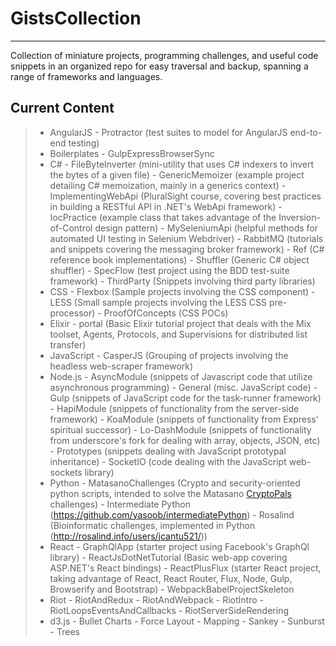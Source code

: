 GistsCollection
===================
----------

Collection of miniature projects, programming challenges, and useful code snippets in an organized repo for easy traversal and backup, spanning a range of frameworks and languages.

Current Content
-------------

> - AngularJS
	- Protractor (test suites to model for AngularJS end-to-end testing)
> - Boilerplates
	- GulpExpressBrowserSync
> - C#
	- FileByteInverter (mini-utility that uses C# indexers to invert the bytes of a given file)
	- GenericMemoizer (example project detailing C# memoization, mainly in a generics context)
	- ImplementingWebApi (PluralSight course, covering best practices in building a RESTful API in .NET's WebApi framework)
	- IocPractice (example class that takes advantage of the Inversion-of-Control design pattern)
	- MySeleniumApi (helpful methods for automated UI testing in Selenium Webdriver)
	- RabbitMQ (tutorials and snippets covering the messaging broker framework)
	- Ref (C# reference book implementations)
	- Shuffler (Generic C# object shuffler)
	- SpecFlow (test project using the BDD test-suite framework)
	- ThirdParty (Snippets involving third party libraries)
> - CSS
	- Flexbox (Sample projects involving the CSS component)
	- LESS (Small sample projects involving the LESS CSS pre-processor)
	- ProofOfConcepts (CSS POCs)
> - Elixir
	- portal (Basic Elixir tutorial project that deals with the Mix toolset, Agents, Protocols, and Supervisions for distributed list transfer)
> - JavaScript
	- CasperJS (Grouping of projects involving the headless web-scraper framework)
> - Node.js
	- AsyncModule (snippets of Javascript code that utilize asynchronous programming)
	- General (misc. JavaScript code)
	- Gulp (snippets of JavaScript code for the task-runner framework)
	- HapiModule (snippets of functionality from the server-side framework)
	- KoaModule (snippets of functionality from Express' spiritual successor)
	- Lo-DashModule (snippets of functionality from underscore's fork for dealing with array, objects, JSON, etc)
	- Prototypes (snippets dealing with JavaScript prototypal inheritance)
	- SocketIO (code dealing with the JavaScript web-sockets library)
> - Python
	- MatasanoChallenges (Crypto and security-oriented python scripts, intended to solve the Matasano [CryptoPals](http://cryptopals.com/) challenges)
	- Intermediate Python (https://github.com/yasoob/intermediatePython)
	- Rosalind (Bioinformatic challenges, implemented in Python (http://rosalind.info/users/jcantu521/))
> - React
	- GraphQlApp (starter project using Facebook's GraphQl library)
	- ReactJsDotNetTutorial (Basic web-app covering ASP.NET's React bindings)
	- ReactPlusFlux (starter React project, taking advantage of React, React Router, Flux, Node, Gulp, Browserify and Bootstrap)
	- WebpackBabelProjectSkeleton
> - Riot
	- RiotAndRedux
	- RiotAndWebpack
	- RiotIntro
	- RiotLoopsEventsAndCallbacks
	- RiotServerSideRendering
> - d3.js
	- Bullet Charts
	- Force Layout
	- Mapping
	- Sankey
	- Sunburst
	- Trees
